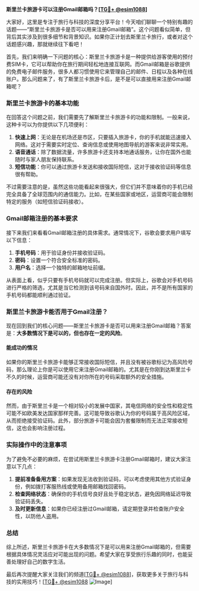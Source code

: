 **斯里兰卡旅游卡可以注册Gmail邮箱吗？[[TG💪+ @esim1088](https://t.me/s/esim1088)]**

大家好，这里是专注于旅行与科技的深度分享平台！今天咱们聊聊一个特别有趣的话题——“斯里兰卡旅游卡是否可以用来注册Gmail邮箱”。这个问题看似简单，但背后其实涉及到很多细节和背景知识。如果你正计划去斯里兰卡旅行，或者对这个话题感兴趣，那就继续往下看吧！

首先，我们来明确一下问题的核心：斯里兰卡旅游卡是一种提供给游客使用的预付费SIM卡，它可以帮助你在旅行期间轻松地连接互联网。而Gmail邮箱是谷歌提供的免费电子邮件服务，很多人都习惯使用它来管理自己的邮件、日程以及各种在线账户。那么问题来了，有了斯里兰卡旅游卡后，是不是可以直接用来注册Gmail邮箱呢？

### 斯里兰卡旅游卡的基本功能

在回答这个问题之前，我们需要先了解斯里兰卡旅游卡的功能和限制。一般来说，这种卡可以为你提供以下几项便利：

1. **快速上网**：无论是在机场还是市区，只要插入旅游卡，你的手机就能迅速接入网络。这对于需要实时定位、查询信息或使用地图导航的游客来说非常实用。
2. **语音通话**：除了数据流量，许多旅游卡还支持本地通话服务，让你在国外也能随时与家人朋友保持联系。
3. **短信功能**：你可以通过旅游卡发送和接收国际短信，这对于接收验证码等信息很有帮助。

不过需要注意的是，虽然这些功能看起来很强大，但它们并不意味着你的手机已经完全具备了全球范围内的通信能力。比如，在某些国家或地区，运营商可能会限制特定的服务（如短信验证码接收）。

### Gmail邮箱注册的基本要求

接下来我们来看看Gmail邮箱注册的具体需求。通常情况下，谷歌会要求用户填写以下信息：

1. **手机号码**：用于验证身份并接收验证码。
2. **密码**：设置一个符合安全标准的密码。
3. **用户名**：选择一个独特的邮箱地址前缀。

从表面上看，似乎只要有手机号码就可以完成注册。但实际上，谷歌会对手机号码进行严格的筛选，尤其是当它检测到该号码来自国外时。因此，并不是所有国家的手机号码都能顺利通过验证。

### 斯里兰卡旅游卡能否用于Gmail注册？

现在回到我们的核心问题——斯里兰卡旅游卡是否可以用来注册Gmail邮箱？答案是：**大多数情况下是可以的，但也存在一定的风险**。

#### 能成功的情况

如果你的斯里兰卡旅游卡能够正常接收国际短信，并且没有被谷歌标记为高风险号码，那么理论上你是可以使用它来注册Gmail邮箱的。尤其是在你刚到达斯里兰卡不久的时候，运营商可能还没有对你所在的号码采取额外的安全措施。

#### 存在的风险

然而，由于斯里兰卡是一个相对较小的发展中国家，其电信网络的安全性和稳定性可能不如欧美发达国家那样完善。这可能导致谷歌认为你的号码属于高风险区域，从而拒绝接受验证码。此外，部分旅游卡可能会因为套餐限制而无法正常接收短信，这也会影响注册过程。

### 实际操作中的注意事项

为了避免不必要的麻烦，在尝试用斯里兰卡旅游卡注册Gmail邮箱时，建议大家注意以下几点：

1. **提前准备备用方案**：如果发现无法收到验证码，可以考虑使用其他方式验证身份，例如拨打客服热线或使用备用邮箱找回密码。
2. **检查网络状态**：确保你的手机信号良好且处于稳定状态，避免因网络延迟导致验证码丢失。
3. **及时更新信息**：如果你已经注册过Gmail邮箱，请定期登录并检查账户安全性，以防他人盗用。

### 总结

综上所述，斯里兰卡旅游卡在大多数情况下是可以用来注册Gmail邮箱的，但需要根据具体情况灵活应对可能出现的问题。希望大家在享受旅行乐趣的同时，也能妥善处理好自己的数字生活。

最后再次提醒大家关注我们的频道[[TG💪+ @esim1088](https://t.me/s/esim1088)]，获取更多关于旅行与科技的实用技巧！[[TG💪+ @esim1088](https://t.me/s/esim1088) ![Image](https://i.postimg.cc/4NQfJmqS/Snipaste-2025-05-13-00-14-12.png)]